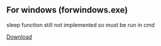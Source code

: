 ## For windows (forwindows.exe)

sleep function still not implemented so must be run in cmd

[Download](https://github.com/cybergas123/filament-calc/blob/main/forwindows.exe/)
